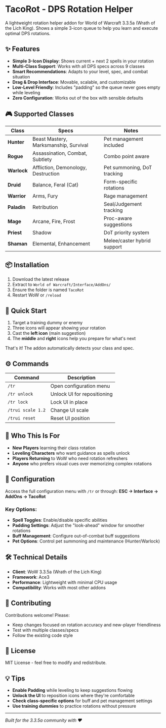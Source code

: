 # TacoRot - DPS Rotation Helper

A lightweight rotation helper addon for World of Warcraft 3.3.5a (Wrath of the Lich King). Shows a simple 3-icon queue to help you learn and execute optimal DPS rotations.

## ✨ Features

- **Simple 3-Icon Display**: Shows current + next 2 spells in your rotation
- **Multi-Class Support**: Works with all DPS specs across 9 classes
- **Smart Recommendations**: Adapts to your level, spec, and combat situation
- **Drag & Drop Interface**: Movable, scalable, and customizable
- **Low-Level Friendly**: Includes "padding" so the queue never goes empty while leveling
- **Zero Configuration**: Works out of the box with sensible defaults

## 🎮 Supported Classes

| Class | Specs | Notes |
|-------|-------|-------|
| **Hunter** | Beast Mastery, Marksmanship, Survival | Pet management included |
| **Rogue** | Assassination, Combat, Subtlety | Combo point aware |
| **Warlock** | Affliction, Demonology, Destruction | Pet summoning, DoT tracking |
| **Druid** | Balance, Feral (Cat) | Form-specific rotations |
| **Warrior** | Arms, Fury | Rage management |
| **Paladin** | Retribution | Seal/Judgement tracking |
| **Mage** | Arcane, Fire, Frost | Proc-aware suggestions |
| **Priest** | Shadow | DoT priority system |
| **Shaman** | Elemental, Enhancement | Melee/caster hybrid support |

## 📦 Installation

1. Download the latest release
2. Extract to `World of Warcraft/Interface/AddOns/`
3. Ensure the folder is named `TacoRot`
4. Restart WoW or `/reload`

## 🚀 Quick Start

1. Target a training dummy or enemy
2. Three icons will appear showing your rotation
3. Cast the **left icon** (main suggestion)
4. The **middle** and **right** icons help you prepare for what's next

That's it! The addon automatically detects your class and spec.

## ⚙️ Commands

| Command | Description |
|---------|-------------|
| `/tr` | Open configuration menu |
| `/tr unlock` | Unlock UI for repositioning |
| `/tr lock` | Lock UI in place |
| `/trui scale 1.2` | Change UI scale |
| `/trui reset` | Reset UI position |

## 🎯 Who This Is For

- **New Players** learning their class rotation
- **Leveling Characters** who want guidance as spells unlock
- **Players Returning** to WoW who need rotation refreshers
- **Anyone** who prefers visual cues over memorizing complex rotations

## 🔧 Configuration

Access the full configuration menu with `/tr` or through:
**ESC → Interface → AddOns → TacoRot**

### Key Options:
- **Spell Toggles**: Enable/disable specific abilities
- **Padding Settings**: Adjust the "look-ahead" window for smoother rotations
- **Buff Management**: Configure out-of-combat buff suggestions
- **Pet Options**: Control pet summoning and maintenance (Hunter/Warlock)

## 🛠️ Technical Details

- **Client**: WoW 3.3.5a (Wrath of the Lich King)
- **Framework**: Ace3
- **Performance**: Lightweight with minimal CPU usage
- **Compatibility**: Works with most other addons

## 🤝 Contributing

Contributions welcome! Please:
- Keep changes focused on rotation accuracy and new-player friendliness
- Test with multiple classes/specs
- Follow the existing code style

## 📄 License

MIT License - feel free to modify and redistribute.

## 💡 Tips

- **Enable Padding** while leveling to keep suggestions flowing
- **Unlock the UI** to reposition icons where they're comfortable
- **Check class-specific options** for buff and pet management settings
- **Use training dummies** to practice rotations without pressure

---

*Built for the 3.3.5a community with ❤️*
